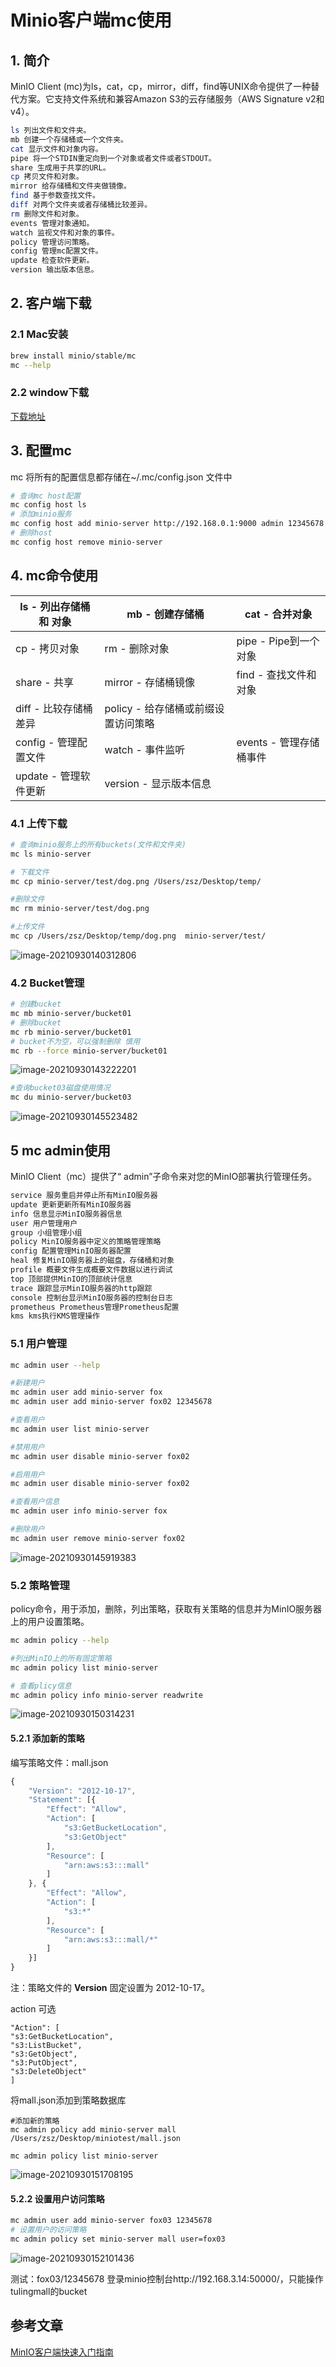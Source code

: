 # Minio客户端mc使用

## 1. 简介

MinIO Client (mc)为ls，cat，cp，mirror，diff，find等UNIX命令提供了一种替代方案。它支持文件系统和兼容Amazon S3的云存储服务（AWS Signature v2和v4）。

```sh
ls 列出文件和文件夹。
mb 创建一个存储桶或一个文件夹。
cat 显示文件和对象内容。
pipe 将一个STDIN重定向到一个对象或者文件或者STDOUT。
share 生成用于共享的URL。
cp 拷贝文件和对象。
mirror 给存储桶和文件夹做镜像。
find 基于参数查找文件。
diff 对两个文件夹或者存储桶比较差异。
rm 删除文件和对象。
events 管理对象通知。
watch 监视文件和对象的事件。
policy 管理访问策略。
config 管理mc配置文件。
update 检查软件更新。
version 输出版本信息。
```

## 2. 客户端下载

### 2.1 Mac安装

```sh
brew install minio/stable/mc
mc --help
```

### 2.2 window下载

[下载地址](http://dl.minio.org.cn/client/mc/release/windows-amd64/mc.exe[)

## 3. 配置mc

mc 将所有的配置信息都存储在~/.mc/config.json 文件中

```sh
# 查询mc host配置
mc config host ls
# 添加minio服务
mc config host add minio-server http://192.168.0.1:9000 admin 12345678
# 删除host
mc config host remove minio-server
```

## 4. mc命令使用

| ls - 列出存储桶和 对象 | mb - 创建存储桶                     | cat - 合并对象          |
| ---------------------- | ----------------------------------- | ----------------------- |
| cp - 拷贝对象          | rm - 删除对象                       | pipe - Pipe到一个对象   |
| share - 共享           | mirror - 存储桶镜像                 | find - 查找文件和对象   |
| diff - 比较存储桶差异  | policy - 给存储桶或前缀设置访问策略 |                         |
| config - 管理配置文件  | watch - 事件监听                    | events - 管理存储桶事件 |
| update - 管理软件更新  | version - 显示版本信息              |                         |

### 4.1 上传下载

```sh
# 查询minio服务上的所有buckets(文件和文件夹)
mc ls minio-server

# 下载文件
mc cp minio-server/test/dog.png /Users/zsz/Desktop/temp/

#删除文件
mc rm minio-server/test/dog.png

#上传文件
mc cp /Users/zsz/Desktop/temp/dog.png  minio-server/test/
```

![image-20210930140312806](https://abelsun-1256449468.cos.ap-beijing.myqcloud.com/image/image-20210930140312806.png)

### 4.2 Bucket管理

```sh
# 创建bucket
mc mb minio-server/bucket01
# 删除bucket
mc rb minio-server/bucket01
# bucket不为空，可以强制删除 慎用
mc rb --force minio-server/bucket01

```

![image-20210930143222201](https://abelsun-1256449468.cos.ap-beijing.myqcloud.com/image/image-20210930143222201.png)

```sh
#查询bucket03磁盘使用情况
mc du minio-server/bucket03
```

![image-20210930145523482](https://abelsun-1256449468.cos.ap-beijing.myqcloud.com/image/image-20210930145523482.png)

## 5 mc admin使用

MinIO Client（mc）提供了“ admin”子命令来对您的MinIO部署执行管理任务。

```sh
service 服务重启并停止所有MinIO服务器
update 更新更新所有MinIO服务器
info 信息显示MinIO服务器信息
user 用户管理用户
group 小组管理小组
policy MinIO服务器中定义的策略管理策略
config 配置管理MinIO服务器配置
heal 修复MinIO服务器上的磁盘，存储桶和对象
profile 概要文件生成概要文件数据以进行调试
top 顶部提供MinIO的顶部统计信息
trace 跟踪显示MinIO服务器的http跟踪
console 控制台显示MinIO服务器的控制台日志
prometheus Prometheus管理Prometheus配置
kms kms执行KMS管理操作
```

### 5.1 用户管理

```sh
mc admin user --help

#新建用户
mc admin user add minio-server fox
mc admin user add minio-server fox02 12345678

#查看用户
mc admin user list minio-server

#禁用用户
mc admin user disable minio-server fox02

#启用用户
mc admin user disable minio-server fox02

#查看用户信息
mc admin user info minio-server fox

#删除用户
mc admin user remove minio-server fox02
```

![image-20210930145919383](https://abelsun-1256449468.cos.ap-beijing.myqcloud.com/image/image-20210930145919383.png)

### 5.2 策略管理

policy命令，用于添加，删除，列出策略，获取有关策略的信息并为MinIO服务器上的用户设置策略。

```sh
mc admin policy --help

#列出MinIO上的所有固定策略
mc admin policy list minio-server

# 查看plicy信息
mc admin policy info minio-server readwrite
```

![image-20210930150314231](https://abelsun-1256449468.cos.ap-beijing.myqcloud.com/image/image-20210930150314231.png)

#### 5.2.1 添加新的策略

编写策略文件：mall.json

```js
{
	"Version": "2012-10-17",
	"Statement": [{
		"Effect": "Allow",
		"Action": [
			"s3:GetBucketLocation",
			"s3:GetObject"
		],
		"Resource": [
			"arn:aws:s3:::mall"
		]
	}, {
		"Effect": "Allow",
		"Action": [
			"s3:*"
		],
		"Resource": [
			"arn:aws:s3:::mall/*"
		]
	}]
}
```

注：策略文件的 **Version** 固定设置为 2012-10-17。

action 可选

```
"Action": [
"s3:GetBucketLocation",
"s3:ListBucket",
"s3:GetObject",
"s3:PutObject",
"s3:DeleteObject"
]
```

将mall.json添加到策略数据库

```
#添加新的策略
mc admin policy add minio-server mall /Users/zsz/Desktop/miniotest/mall.json

mc admin policy list minio-server
```

![image-20210930151708195](https://abelsun-1256449468.cos.ap-beijing.myqcloud.com/image/image-20210930151708195.png)

#### 5.2.2 设置用户访问策略

```sh
mc admin user add minio-server fox03 12345678
# 设置用户的访问策略
mc admin policy set minio-server mall user=fox03
```

![image-20210930152101436](https://abelsun-1256449468.cos.ap-beijing.myqcloud.com/image/image-20210930152101436.png)

测试：fox03/12345678 登录minio控制台http://192.168.3.14:50000/，只能操作tulingmall的bucket

## 参考文章

[MinIO客户端快速入门指南](http://docs.minio.org.cn/docs/master/minio-client-quickstart-guide)
